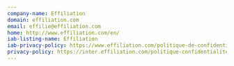 ```yaml
---
company-name: Effiliation
domain: effiliation.com
email: effilie@effiliation.com
home: http://www.effiliation.com/en/
iab-listing-name: Effiliation
iab-privacy-policy: https://www.effiliation.com/politique-de-confidentialite/
privacy-policy: https://inter.effiliation.com/politique-confidentialite.html
---
```





